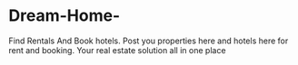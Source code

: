 # Dream-Home-
Find Rentals And Book hotels. Post you properties here and hotels here for rent and booking. Your real estate solution all in one place 
